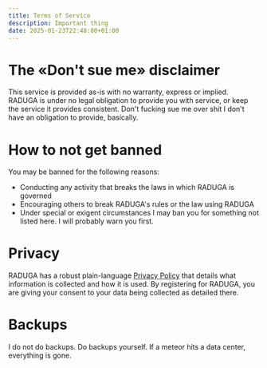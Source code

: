 ```yaml
---
title: Terms of Service
description: Important thing
date: 2025-01-23T22:48:00+01:00
---
```


# The «Don't sue me» disclaimer
This service is provided as-is with no warranty, express or implied. 
RADUGA is under no legal obligation to provide you with service, or keep the service it provides consistent. 
Don't fucking sue me over shit I don't have an obligation to provide, basically.

# How to not get banned
You may be banned for the following reasons:

- Conducting any activity that breaks the laws in which RADUGA is governed
- Encouraging others to break RADUGA's rules or the law using RADUGA
- Under special or exigent circumstances I may ban you for something not listed here. I will probably warn you first.

# Privacy
RADUGA has a robust plain-language [Privacy Policy](/privacy) that details what information is collected and how it is used.
By registering for RADUGA, you are giving your consent to your data being collected as detailed there.

# Backups
I do not do backups. Do backups yourself. If a meteor hits a data center, everything is gone.
